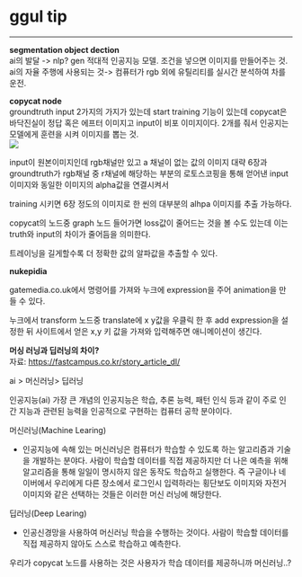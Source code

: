 # ggul tip  

***  
**segmentation object dection**  
ai의 발달 -> nlp? gen 적대적 인공지능 모델.
조건을 넣으면 이미지를 만들어주는 것. 
ai의 자율 주행에 사용되는 것-> 컴퓨터가 rgb 외에 유틸리티를 실시간 분석하여 차를 운전.  

**copycat node**  
groundtruth input 2가지의 가지가 있는데
start training 기능이 있는데 copycat은 바닥진실이 정답 혹은 에프터 이미지고 input이 비포 이미지이다.
2개를 줘서 인공지는 모델에게 훈련을 시켜 이미지를 뽑는 것.  
<img src= "https://beforesandafters.com/wp-content/uploads/2021/06/COPYCAT1.jpg">  

input이 원본이미지인데 rgb채널만 있고 a 채널이 없는 값의 이미지 대략 6장과
groundtruth가 rgb채널 중 r채널에 해당하는 부분의 로토스코핑을 통해 얻어낸 input이미지와 동일한 이미지의 alpha값을 연결시켜서

training 시키면 6장 정도의 이미지로 한 씬의 대부분의 alhpa 이미지를 추출 가능하다.

copycat의 노드중 graph 노드 들어가면 loss값이 줄어드는 것을 볼 수도 있는데 이는 truth와 input의 차이가 줄어듬을 의미한다. 

트레이닝을 길게할수록 더 정확한 값의 알파값을 추출할 수 있다.  

**nukepidia**  

gatemedia.co.uk에서 명령어를 가져와 누크에 expression을 주어 animation을 만들 수 있다.  

누크에서 transform 노드중 translate에 x y값을 우클릭 한 후 add expression을 설정한 뒤 사이트에서 얻은 
x,y 키 값을 가져와 입력해주면 애니메이션이 생긴다.

**머싱 러닝과 딥러닝의 차이?**  
자료: <https://fastcampus.co.kr/story_article_dl/>  

ai > 머신러닝> 딥러닝  

인공지능(ai)
가장 큰 개념의 인공지능은 학습, 추론 능력, 패턴 인식 등과 같이 주로 인간 지능과 관련된 능력을 인공적으로 구현하는 컴퓨터 공학 분야이다.

 머신러닝(Machine Learing)
- 인공지능에 속해 있는 머신러닝은 컴퓨터가 학습할 수 있도록 하는 알고리즘과 기술을 개발하는 분야다. 사람이 학습할 데이터를 직접 제공하지만 더 나은 예측을 위해 알고리즘을 통해 일일이 명시하지 않은 동작도 학습하고 실행한다. 즉 구글이나 네이버에서 우리에게 다른 장소에서 로그인시 입력하라는 횡단보도 이미지와 자전거 이미지와 같은 선택하는 것들은 이러한 머신 러닝에 해당한다.  

딥러닝(Deep Learing)
- 인공신경망을 사용하여 머신러닝 학습을 수행하는 것이다. 사람이 학습할 데이터를 직접 제공하지 않아도 스스로 학습하고 예측한다.  

우리가 copycat 노드를 사용하는 것은 사용자가 학습 데이터를 제공하니까 머신러닝..?

 

